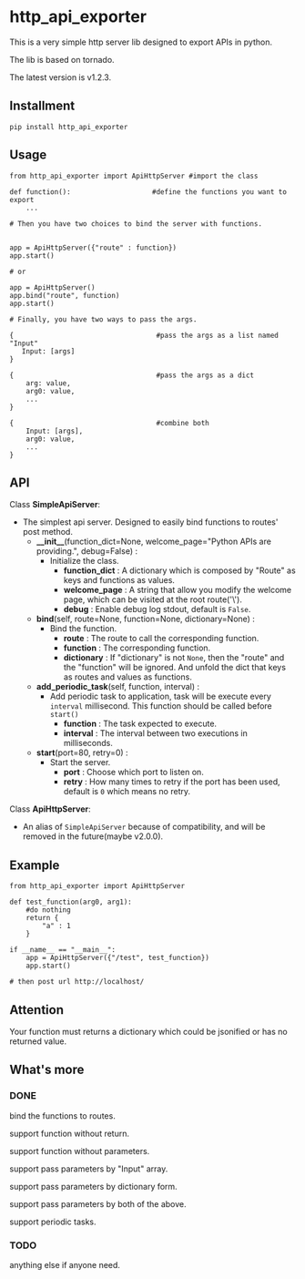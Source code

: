 # http\_api\_exporter

This is a very simple http server lib designed to export APIs in python.

The lib is based on tornado.

The latest version is v1.2.3.

## Installment

`pip install http_api_exporter`

## Usage

```
from http_api_exporter import ApiHttpServer #import the class

def function():                    #define the functions you want to export
    ...

# Then you have two choices to bind the server with functions.


app = ApiHttpServer({"route" : function})
app.start()

# or

app = ApiHttpServer()
app.bind("route", function)
app.start()

# Finally, you have two ways to pass the args.

{                                   #pass the args as a list named "Input"
   Input: [args] 
}

{                                   #pass the args as a dict
    arg: value,
    arg0: value,
    ...
}

{                                   #combine both
    Input: [args],
    arg0: value,
    ...
}
```

## API

Class __SimpleApiServer__:
* The simplest api server. Designed to easily bind functions to routes' post method.
    * __\_\_init\_\___(function\_dict=None, welcome\_page="Python APIs are providing.", debug=False) :
        * Initialize the class.        
            * __function\_dict__ : A dictionary which is composed by "Route" as keys and functions as values.
            * __welcome\_page__ : A string that allow you modify the welcome page, which can be visited at the root route('\\').
            * __debug__ : Enable debug log stdout, default is `False`.
    * __bind__(self, route=None, function=None, dictionary=None) :
        * Bind the function.
            * __route__ : The route to call the corresponding function.
            * __function__ : The corresponding function.
            * __dictionary__ : If "dictionary" is not `None`, then the "route" and the "function" will be ignored. And unfold the dict that keys as routes and values as functions.
    * __add\_periodic_task__(self, function, interval) :
        * Add periodic task to application, task will be execute every `interval` millisecond. This function should be called before `start()`
            * __function__ : The task expected to execute.
            * __interval__ : The interval between two executions in milliseconds.
    * __start__(port=80, retry=0) :
        * Start the server.
            * __port__ : Choose which port to listen on.
            * __retry__ : How many times to retry if the port has been used, default is `0` which means no retry.


Class __ApiHttpServer__:
* An alias of `SimpleApiServer` because of compatibility, and will be removed in the future(maybe v2.0.0).

## Example

```
from http_api_exporter import ApiHttpServer

def test_function(arg0, arg1):
    #do nothing
    return {
        "a" : 1
    }

if __name__ == "__main__":
    app = ApiHttpServer({"/test", test_function})
    app.start()
    
# then post url http://localhost/
```

## Attention

Your function must returns a dictionary which could be jsonified or has no returned value.

## What's more

### DONE

bind the functions to routes.

support function without return.

support function without parameters.

support pass parameters by "Input" array.

support pass parameters by dictionary form.

support pass parameters by both of the above.

support periodic tasks.

### TODO

anything else if anyone need.